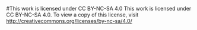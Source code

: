 #This work is licensed under CC BY-NC-SA 4.0
This work is licensed under CC BY-NC-SA 4.0. To view a copy of this license, visit http://creativecommons.org/licenses/by-nc-sa/4.0/